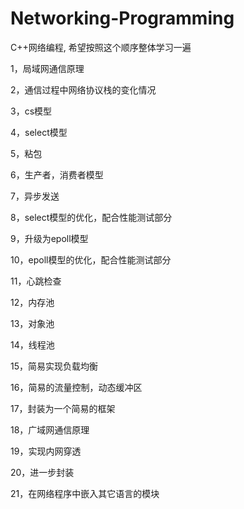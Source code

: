 # Networking-Programming
C++网络编程, 希望按照这个顺序整体学习一遍

1，局域网通信原理

2，通信过程中网络协议栈的变化情况

3，cs模型

4，select模型

5，粘包

6，生产者，消费者模型

7，异步发送

8，select模型的优化，配合性能测试部分

9，升级为epoll模型

10，epoll模型的优化，配合性能测试部分

11，心跳检查

12，内存池

13，对象池

14，线程池

15，简易实现负载均衡

16，简易的流量控制，动态缓冲区

17，封装为一个简易的框架

18，广域网通信原理

19，实现内网穿透

20，进一步封装

21，在网络程序中嵌入其它语言的模块
